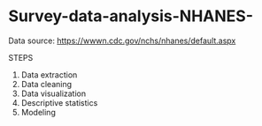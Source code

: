 # Survey-data-analysis-NHANES-


Data source: https://wwwn.cdc.gov/nchs/nhanes/default.aspx

STEPS
1. Data extraction
2. Data cleaning
3. Data visualization
4. Descriptive statistics
5. Modeling
